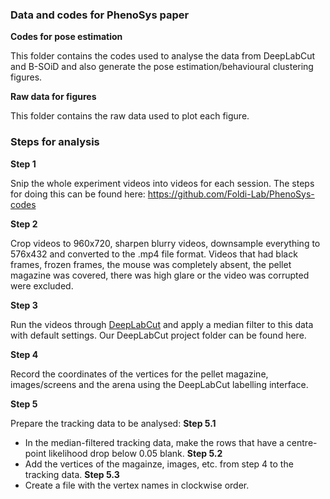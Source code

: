 ### Data and codes for PhenoSys paper

__Codes for pose estimation__

This folder contains the codes used to analyse the data from DeepLabCut and B-SOiD and also generate the pose estimation/behavioural clustering figures.

__Raw data for figures__

This folder contains the raw data used to plot each figure.

### Steps for analysis

__Step 1__

Snip the whole experiment videos into videos for each session.
The steps for doing this can be found here: https://github.com/Foldi-Lab/PhenoSys-codes

__Step 2__

Crop videos to 960x720, sharpen blurry videos, downsample everything to 576x432 and converted to the .mp4 file format. Videos that had black frames, frozen frames, the mouse was completely absent, the pellet magazine was covered, there was high glare or the video was corrupted were excluded.

__Step 3__

Run the videos through [DeepLabCut](https://github.com/DeepLabCut/DeepLabCut) and apply a median filter to this data with default settings.
Our DeepLabCut project folder can be found here.

__Step 4__

Record the coordinates of the vertices for the pellet magazine, images/screens and the arena using the DeepLabCut labelling interface.

__Step 5__

Prepare the tracking data to be analysed:
__Step 5.1__
* In the median-filtered tracking data, make the rows that have a centre-point likelihood drop below 0.05 blank.
__Step 5.2__
* Add the vertices of the magainze, images, etc. from step 4 to the tracking data.
__Step 5.3__
* Create a file with the vertex names in clockwise order.

